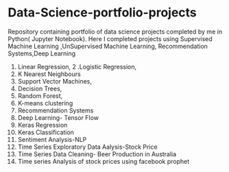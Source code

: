 # Data-Science-portfolio-projects
Repository containing portfolio of data science projects completed by me in Python( Jupyter Notebook).
Here I completed projects using Supervised Machine Learning ,UnSupervised Machine Learning, Recommendation Systems,Deep Learning
1. Linear Regression,
2 .Logistic Regression,
3. K Nearest Neighbours
4. Support Vector Machines,
5.  Decision Trees, 
6.  Random Forest,
7. K-means clustering
8. Recommendation Systems
9.  Deep Learning- Tensor Flow
10.  Keras Regression
11.  Keras Classification
12.  Sentiment Analysis-NLP
13.  Time Series Exploratory  Data Aalysis-Stock Price
14.  Time Series Data Cleaning- Beer Production in Australia
15. Time series Analysis of stock prices using facebook prophet
